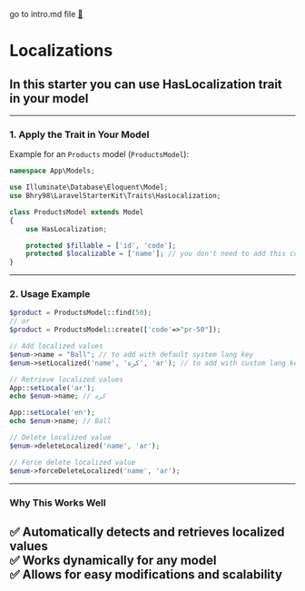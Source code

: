 go to intro.md file [🔗](../intro.md)
# Localizations
## In this starter you can use HasLocalization trait in your model 

---
### **1. Apply the Trait in Your Model**
Example for an `Products` model (`ProductsModel`):

```php
namespace App\Models;

use Illuminate\Database\Eloquent\Model;
use Bhry98\LaravelStarterKit\Traits\HasLocalization;

class ProductsModel extends Model
{
    use HasLocalization;

    protected $fillable = ['id', 'code'];
    protected $localizable = ['name']; // you don't need to add this columns in product table
}
```

---

### **2. Usage Example**

```php
$product = ProductsModel::find(50);
// or
$product = ProductsModel::create(['code'=>"pr-50"]);

// Add localized values
$enum->name = "Ball"; // to add with default system lang key
$enum->setLocalized('name', 'كرة', 'ar'); // to add with custom lang key 

// Retrieve localized values
App::setLocale('ar');
echo $enum->name; // كرة

App::setLocale('en');
echo $enum->name; // Ball

// Delete localized value
$enum->deleteLocalized('name', 'ar');

// Force delete localized value
$enum->forceDeleteLocalized('name', 'ar');
```

---


### **Why This Works Well**
✅ Automatically detects and retrieves localized values  
✅ Works dynamically for any model  
✅ Allows for easy modifications and scalability
---
